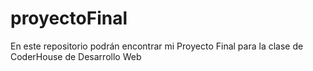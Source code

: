 # proyectoFinal
En este repositorio podrán encontrar mi Proyecto Final para la clase de CoderHouse de Desarrollo Web
